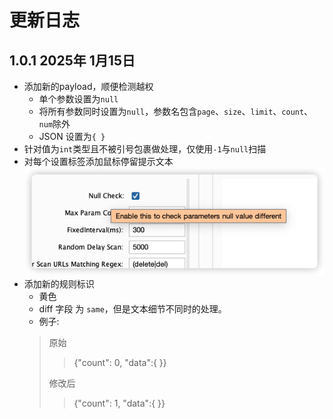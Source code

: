 # 更新日志
## 1.0.1 2025年 1月15日 
* 添加新的payload，顺便检测越权
  * 单个参数设置为`null`
  * 将所有参数同时设置为`null`，参数名包含`page`、`size`、`limit`、`count`、`num`除外
  * JSON 设置为`{ }`
* 针对值为`int`类型且不被引号包裹做处理，仅使用`-1`与`null`扫描
* 对每个设置标签添加鼠标停留提示文本
![img_3.png](src/main/resources/img_3.png)
* 添加新的规则标识
  * 黄色
  * diff 字段 为 `same`，但是文本细节不同时的处理。
  * 例子:
  > 原始
    >   > {"count": 0, "data":{ }}
    > 
    > 修改后
    > 
    >   > {"count": 1, "data":{ }}  

  
